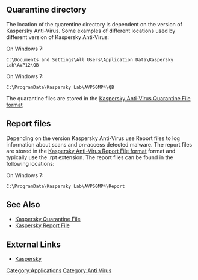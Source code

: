 ## Quarantine directory

The location of the quarentine directory is dependent on the version of
Kaspersky Anti-Virus. Some examples of different locations used by
different version of Kaspersky Anti-Virus:

On Windows 7:

    C:\Documents and Settings\All Users\Application Data\Kaspersky Lab\AVP12\QB

On Windows 7:

    C:\ProgramData\Kaspersky Lab\AVP60MP4\QB

The quarantine files are stored in the [Kaspersky Anti-Virus Quarantine
File format](Kaspersky_Quarantine_File "wikilink")

## Report files

Depending on the version Kaspersky Anti-Virus use Report files to log
information about scans and on-access detected malware. The report files
are stored in the [Kaspersky Anti-Virus Report File
format](Kaspersky_Report_File "wikilink") format and typically use the
.rpt extension. The report files can be found in the following
locations:

On Windows 7:

    C:\ProgramData\Kaspersky Lab\AVP60MP4\Report

## See Also

- [Kaspersky Quarantine File](Kaspersky_Quarantine_File "wikilink")
- [Kaspersky Report File](Kaspersky_Report_File "wikilink")

## External Links

- [Kaspersky](http://www.kaspersky.com)

[Category:Applications](Category:Applications "wikilink") [Category:Anti
Virus](Category:Anti_Virus "wikilink")